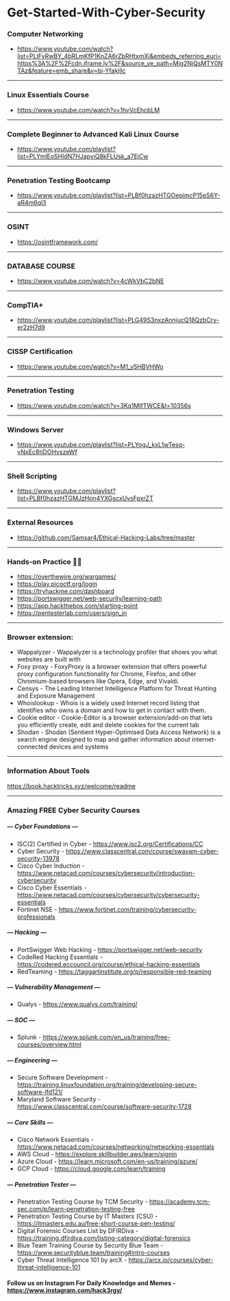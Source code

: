 # Get-Started-With-Cyber-Security



### Computer Networking
- https://www.youtube.com/watch?list=PLIFyRwBY_4bRLmKfP1KnZA6rZbRHtxmXi&embeds_referring_euri=https%3A%2F%2Fcdn.iframe.ly%2F&source_ve_path=Mjg2NjQsMTY0NTAz&feature=emb_share&v=bj-Yfakjllc

------------


### Linux Essentials Course
- https://www.youtube.com/watch?v=1hvVcEhcbLM

------------


### Complete Beginner to Advanced Kali Linux Course
- https://www.youtube.com/playlist?list=PLYmlEoSHldN7HJapyiQ8kFLUsk_a7EjCw

------------


### Penetration Testing Bootcamp
- https://www.youtube.com/playlist?list=PLBf0hzazHTGOepimcP15eS6Y-aR4m6ql3

------------


### OSINT
- https://osintframework.com/

------------


### DATABASE COURSE
 - https://www.youtube.com/watch?v=4cWkVbC2bNE

------------


### CompTIA+
- https://www.youtube.com/playlist?list=PLG49S3nxzAnnjucQ18QzbCrv-er2zH7d9

------------


### CISSP Certification
- https://www.youtube.com/watch?v=M1_v5HBVHWo

------------


### Penetration Testing
-  https://www.youtube.com/watch?v=3Kq1MIfTWCE&t=10356s

------------


### Windows Server
- https://www.youtube.com/playlist?list=PLYogJ_kxL1wTesq-vNxEc8tjDOHvszeWf

------------


### Shell Scripting
- https://www.youtube.com/playlist?list=PLBf0hzazHTGMJzHon4YXGscxUvsFpxrZT

------------


### External Resources
- https://github.com/Samsar4/Ethical-Hacking-Labs/tree/master

------------
### Hands-on Practice 👨‍💻
- https://overthewire.org/wargames/
- https://play.picoctf.org/login
- https://tryhackme.com/dashboard
- https://portswigger.net/web-security/learning-path
- https://app.hackthebox.com/starting-point
- https://pentesterlab.com/users/sign_in

------------

### Browser extension: 
- Wappalyzer - Wappalyzer is a technology profiler that shows you what websites are built with
- Foxy proxy - FoxyProxy is a browser extension that offers powerful proxy configuration functionality for Chrome, Firefox, and other Chromium-based browsers like Opera, Edge, and Vivaldi.
- Censys - The Leading Internet Intelligence Platform for Threat Hunting and Exposure Management
- Whoislookup - Whois is a widely used Internet record listing that identifies who owns a domain and how to get in contact with them.
- Cookie editor - Cookie-Editor is a browser extension/add-on that lets you efficiently create, edit and delete cookies for the current tab
- Shodan - Shodan (Sentient Hyper-Optimised Data Access Network) is a search engine designed to map and gather information about internet-connected devices and systems

------------

### Information About Tools
https://book.hacktricks.xyz/welcome/readme

------------
### Amazing FREE Cyber Security Courses
##### — Cyber Foundations —
- ISC(2) Certified in Cyber - https://www.isc2.org/Certifications/CC
- Cyber Security - https://www.classcentral.com/course/swayam-cyber-security-13978
- Cisco Cyber Induction - https://www.netacad.com/courses/cybersecurity/introduction-cybersecurity
- Cisco Cyber Essentials - https://www.netacad.com/courses/cybersecurity/cybersecurity-essentials
- Fortinet NSE - https://www.fortinet.com/training/cybersecurity-professionals

##### — Hacking —
- PortSwigger Web Hacking - https://portswigger.net/web-security
- CodeRed Hacking Essentials - https://codered.eccouncil.org/course/ethical-hacking-essentials
- RedTeaming - https://taggartinstitute.org/p/responsible-red-teaming

##### — Vulnerability Management —
 - Qualys - https://www.qualys.com/training/

##### — SOC —
- Splunk - https://www.splunk.com/en_us/training/free-courses/overview.html

##### — Engineering —
- Secure Software Development - https://training.linuxfoundation.org/training/developing-secure-software-lfd121/
- Maryland Software Security - https://www.classcentral.com/course/software-security-1728

##### — Core Skills —
- Cisco Network Essentials - https://www.netacad.com/courses/networking/networking-essentials
- AWS Cloud - https://explore.skillbuilder.aws/learn/signin
- Azure Cloud - https://learn.microsoft.com/en-us/training/azure/
- GCP Cloud - https://cloud.google.com/learn/training

 
##### — Penetration Tester —
- Penetration Testing Course by TCM Security - https://academy.tcm-sec.com/p/learn-penetration-testing-free
- Penetration Testing Course by IT Masters (CSU) - https://itmasters.edu.au/free-short-course-pen-testing/
- Digital Forensic Courses List by DFIRDiva - https://training.dfirdiva.com/listing-category/digital-forensics
- Blue Team Training Course by Security Blue Team - https://www.securityblue.team/training#intro-courses
- Cyber Threat Intelligence 101 by arcX - https://arcx.io/courses/cyber-threat-intelligence-101

#### Follow us on Instagram For Daily Knowledge and Memes - https://www.instagram.com/hack3rgy/

